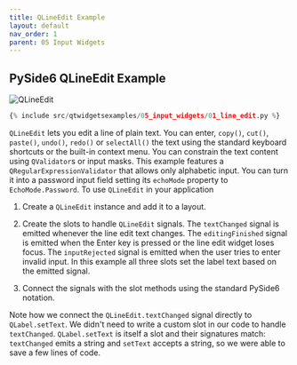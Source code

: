 ```yaml
---
title: QLineEdit Example
layout: default
nav_order: 1
parent: 05 Input Widgets
---
```


## PySide6 QLineEdit Example

![QLineEdit](/blog/images/qtwidgetsexamples/05_input_widgets/01_line_edit.png)

```python
{% include src/qtwidgetsexamples/05_input_widgets/01_line_edit.py %}
```
`QLineEdit` lets you edit a line of plain text. You can enter, `copy()`, `cut()`, `paste()`, `undo()`, `redo()` or `selectAll()` the text using the standard keyboard shortcuts or the built-in context menu. You can constrain the text content using `QValidator`s or input masks. This example features a `QRegularExpressionValidator` that allows only alphabetic input. You can turn it into a password input field setting its `echoMode` property to `EchoMode.Password`. To use `QLineEdit` in your application

1. Create a `QLineEdit` instance and add it to a layout.

2. Create the slots to handle `QLineEdit` signals. The `textChanged` signal is emitted whenever the line edit text changes. The `editingFinished` signal is emitted when the Enter key is pressed or the line edit widget loses focus. The `inputRejected` signal is emitted when the user tries to enter invalid input. In this example all three slots set the label text based on the emitted signal.

3. Connect the signals with the slot methods using the standard PySide6 notation.

Note how we connect the `QLineEdit.textChanged` signal directly to `QLabel.setText`. We didn't need to write a custom slot in our code to handle `textChanged`.  `QLabel.setText` is itself a slot and their signatures match: `textChanged` emits a string and `setText` accepts a string, so we were able to save a few lines of code.